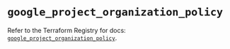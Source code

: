 # `google_project_organization_policy`

Refer to the Terraform Registry for docs: [`google_project_organization_policy`](https://registry.terraform.io/providers/hashicorp/google-beta/6.42.0/docs/resources/google_project_organization_policy).
